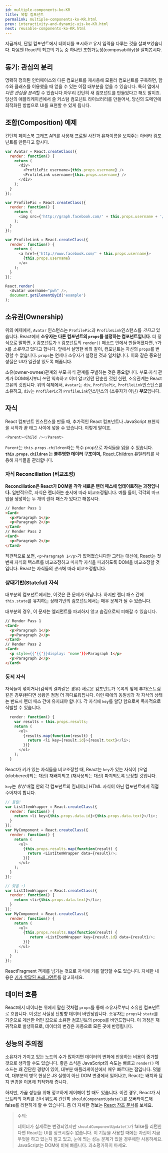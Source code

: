 ```yaml
---
id: multiple-components-ko-KR
title: 복합 컴포넌트
permalink: multiple-components-ko-KR.html
prev: interactivity-and-dynamic-uis-ko-KR.html
next: reusable-components-ko-KR.html
---
```


지금까지, 단일 컴포넌트에서 데이터를 표시하고 유저 입력을 다루는 것을 살펴보았습니다. 다음엔 React의 최고의 기능 중 하나인 조합가능성(composability)을 살펴봅시다.


## 동기: 관심의 분리

명확히 정의된 인터페이스와 다른 컴포넌트를 재사용해 모듈러 컴포넌트를 구축하면, 함수와 클래스를 이용했을 때 얻을 수 있는 이점 대부분을 얻을 수 있습니다. 특히 앱에서 *다른 관심을 분리*할 수 있습니다.아무리 간단히 새 컴포넌트를 만들었다고 해도 말이죠. 당신의 애플리케이션에서 쓸 커스텀 컴포넌트 라이브러리를 만들어서, 당신의 도메인에 최적화된 방법으로 UI를 표현할 수 있게 됩니다.


## 조합(Composition) 예제

간단히 페이스북 그래프 API를 사용해 프로필 사진과 유저이름을 보여주는 아바타 컴포넌트를 만든다고 합시다.

```javascript
var Avatar = React.createClass({
  render: function() {
    return (
      <div>
        <ProfilePic username={this.props.username} />
        <ProfileLink username={this.props.username} />
      </div>
    );
  }
});

var ProfilePic = React.createClass({
  render: function() {
    return (
      <img src={'http://graph.facebook.com/' + this.props.username + '/picture'} />
    );
  }
});

var ProfileLink = React.createClass({
  render: function() {
    return (
      <a href={'http://www.facebook.com/' + this.props.username}>
        {this.props.username}
      </a>
    );
  }
});

React.render(
  <Avatar username="pwh" />,
  document.getElementById('example')
);
```


## 소유권(Ownership)

위의 예제에서, `Avatar` 인스턴스는  `ProfilePic`과 `ProfileLink`인스턴스를 *가지고* 있습니다. React에서 **소유자는 다른 컴포넌트의 `props`를 설정하는 컴포넌트입니다**. 더 정식으로 말하면, `X` 컴포넌트가 `Y` 컴포넌트의 `render()` 메소드 안에서 만들어졌다면, `Y`가 `X`를 *소유하고* 있다고 합니다. 앞에서 설명한 바와 같이, 컴포넌트는 자신의 `props`를 변경할 수 없습니다. `props`는 언제나 소유자가 설정한 것과 일치합니다. 이와 같은 중요한 성질은 UI가 일관성 있도록 해줍니다.

소유(owner-ownee)관계와 부모·자식 관계를 구별하는 것은 중요합니다. 부모·자식 관계가 DOM에서부터 쓰던 익숙하고 이미 알고있던 단순한 것인 한편, 소유관계는 React 고유의 것입니다.  위의 예제에서, `Avatar`는 `div`, `ProfilePic`, `ProfileLink`인스턴스를 소유하고, `div`는 `ProfilePic`과 `ProfileLink`인스턴스의 (소유자가 아닌) **부모**입니다.


## 자식

React 컴포넌트 인스턴스를 만들 때, 추가적인 React 컴포넌트나 JavaScript 표현식을 시작과 끝 태그 사이에 넣을 수 있습니다. 이렇게 말이죠.

```javascript
<Parent><Child /></Parent>
```

`Parent`는 `this.props.children`라는 특수 prop으로 자식들을 읽을 수 있습니다. **`this.props.children` 는 불투명한 데이터 구조이며,** [React.Children 유틸리티](/react/docs/top-level-api-ko-KR.html#react.children)를 사용해 자식들을 관리합니다.


### 자식 Reconciliation (비교조정)

**Reconciliation은 React가 DOM을 각각 새로운 렌더 패스에 업데이트하는 과정입니다.** 일반적으로, 자식은 렌더하는 순서에 따라 비교조정됩니다. 예를 들어, 각각의 마크업을 생성하는 두 개의 렌더 패스가 있다고 해봅시다.

```html
// Render Pass 1
<Card>
  <p>Paragraph 1</p>
  <p>Paragraph 2</p>
</Card>
// Render Pass 2
<Card>
  <p>Paragraph 2</p>
</Card>
```

직관적으로 보면, `<p>Paragraph 1</p>`가 없어졌습니다만 그러는 대신에, React는 첫 번째 자식의 텍스트를 비교조정하고 마지막 자식을 파괴하도록 DOM을 비교조정할 것입니다. React는 자식들의 *순서*에 따라 비교조정합니다.


### 상태기반(Stateful) 자식

대부분의 컴포넌트에서는, 이것은 큰 문제가 아닙니다. 하지만 렌더 패스 간에 `this.state`를 유지하는 상태기반의 컴포넌트에서는 매우 문제가 될 수 있습니다.

대부분의 경우, 이 문제는 엘리먼트를 파괴하지 않고 숨김으로써 피해갈 수 있습니다.

```html
// Render Pass 1
<Card>
  <p>Paragraph 1</p>
  <p>Paragraph 2</p>
</Card>
// Render Pass 2
<Card>
  <p style={{'{{'}}display: 'none'}}>Paragraph 1</p>
  <p>Paragraph 2</p>
</Card>
```


<a name="dynamic-children"></a>
### 동적 자식

자식들이 섞이거나(검색의 결과같은 경우) 새로운 컴포넌트가 목록의 앞에 추가(스트림같은 경우)된다면 상황은 점점 더 까다로워집니다. 이런 때에의 동일성과 각 자식의 상태는 반드시 렌더 패스 간에 유지돼야 합니다. 각 자식에 `key`를 할당 함으로써 독자적으로 식별할 수 있습니다.

```javascript
  render: function() {
    var results = this.props.results;
    return (
      <ol>
        {results.map(function(result) {
          return <li key={result.id}>{result.text}</li>;
        })}
      </ol>
    );
  }
```

React가 키가 있는 자식들을 비교조정할 때, React는 `key`가 있는 자식이 (오염(clobbered)되는 대신) 재배치되고 (재사용되는 대신) 파괴되도록 보장할 것입니다.

`key`는 *항상* 배열 안의 각 컴포넌트의 컨테이너 HTML 자식이 아닌 컴포넌트에게 직접 주어져야 합니다.

```javascript
// 틀림!
var ListItemWrapper = React.createClass({
  render: function() {
    return <li key={this.props.data.id}>{this.props.data.text}</li>;
  }
});
var MyComponent = React.createClass({
  render: function() {
    return (
      <ul>
        {this.props.results.map(function(result) {
          return <ListItemWrapper data={result}/>;
        })}
      </ul>
    );
  }
});

// 맞음 :)
var ListItemWrapper = React.createClass({
  render: function() {
    return <li>{this.props.data.text}</li>;
  }
});
var MyComponent = React.createClass({
  render: function() {
    return (
      <ul>
        {this.props.results.map(function(result) {
           return <ListItemWrapper key={result.id} data={result}/>;
        })}
      </ul>
    );
  }
});
```

ReactFragment 객체를 넘기는 것으로 자식에 키를 할당할 수도 있습니다. 자세한 내용은 [키가 할당된 프래그먼트](create-fragment-ko-KR.html)를 참고하세요.

## 데이터 흐름

React에서 데이터는 위에서 말한 것처럼 `props`를 통해 소유자로부터 소유한 컴포넌트로 흐릅니다. 이것은 사실상 단방향 데이터 바인딩입니다. 소유자는 `props`나 `state`를 기준으로 계산한 어떤 값으로 소유한 컴포넌트의 props를 바인드합니다. 이 과정은 재귀적으로 발생하므로, 데이터의 변경은 자동으로 모든 곳에 반영됩니다.


## 성능의 주의점

소유자가 가지고 있는 노드의 수가 많아지면 데이터의 변화에 반응하는 비용이 증가할 것으로 생각할 수도 있습니다. 좋은 소식은 JavaScript의 속도는 빠르고 `render()` 메소드는 꽤 간단한 경향이 있어, 대부분 애플리케이션에서 매우 빠르다는 점입니다. 덧붙여, 대부분의 병목 현상은 JS 실행이 아닌 DOM 변경에서 일어나고, React는 배치와 탐지 변경을 이용해 최적화해 줍니다.

하지만, 가끔 성능을 위해 정교하게 제어해야 할 때도 있습니다. 이런 경우, React가 서브트리의 처리를 건너 뛰도록 간단히 `shouldComponentUpdate()`를 오버라이드해 false를 리턴하게 할 수 있습니다. 좀 더 자세한 정보는 [React 참조 문서](/react/docs/component-specs-ko-KR.html)를 보세요.

> 주의:
>
> 데이터가 실제로는 변경되었지만 `shouldComponentUpdate()`가 false를 리턴한다면 React는 UI를 싱크시킬수 없습니다. 이 기능을 사용할 때에는 자신이 지금 무엇을 하고 있는지 알고 있고, 눈에 띄는 성능 문제가 있을 경우에만 사용하세요. JavaScript는 DOM에 비해 빠릅니다. 과소평가하지 마세요.

